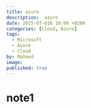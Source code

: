 ```yaml
---
title: azure
description:  azure
date: 2025-07-016 10:00 +0200
categories: [Cloud, Azure]
tags:
  - Microsoft 
  - Azure
  - Cloud
by: Mahmud
image: 
published: true
---
```


# note1